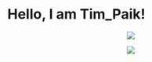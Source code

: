 # Hello, I am Tim_Paik!

<p align="center">
  <a href="https://github.com/Tim-Paik/Tim-Paik">
    <img align="center" src="https://github-readme-stats.vercel.app/api?username=Tim-Paik&show_icons=true&theme=dark" />
  </a>
</p>
<p align="center">
  <img align="center" src="https://github-readme-stats.vercel.app/api/top-langs/?username=Tim-Paik&hide=javascript,html,css&theme=dark&layout=compact" />
</p>
